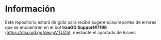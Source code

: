 # Información

Este repositorio estará dirigido para recibir sugerencias/reportes de errores que se encuentren en el bot **IraaGG Support#7196** (https://discord.gg/deujpVTUZb), mediante el apartado de Issues
